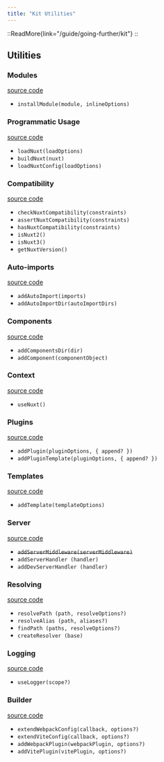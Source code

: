 ```yaml
---
title: "Kit Utilities"
---
```


::ReadMore{link="/guide/going-further/kit"}
::

## Utilities

### Modules

[source code](https://github.com/nuxt/framework/blob/main/packages/kit/src/module)

- `installModule(module, inlineOptions)`

### Programmatic Usage

[source code](https://github.com/nuxt/framework/blob/main/packages/kit/src/loader)

- `loadNuxt(loadOptions)`
- `buildNuxt(nuxt)`
- `loadNuxtConfig(loadOptions)`

### Compatibility

[source code](https://github.com/nuxt/framework/blob/main/packages/kit/src/compatibility.ts)

- `checkNuxtCompatibility(constraints)`
- `assertNuxtCompatibility(constraints)`
- `hasNuxtCompatibility(constraints)`
- `isNuxt2()`
- `isNuxt3()`
- `getNuxtVersion()`

### Auto-imports

[source code](https://github.com/nuxt/framework/blob/main/packages/kit/src/auto-import.ts)

- `addAutoImport(imports)`
- `addAutoImportDir(autoImportDirs)`

### Components

[source code](https://github.com/nuxt/framework/blob/main/packages/kit/src/components.ts)

- `addComponentsDir(dir)`
- `addComponent(componentObject)`

### Context

[source code](https://github.com/nuxt/framework/blob/main/packages/kit/src/context.ts)

- `useNuxt()`

### Plugins

[source code](https://github.com/nuxt/framework/blob/main/packages/kit/src/plugin.ts)

- `addPlugin(pluginOptions, { append? })`
- `addPluginTemplate(pluginOptions, { append? })`

### Templates

[source code](https://github.com/nuxt/framework/blob/main/packages/kit/src/template.ts)

- `addTemplate(templateOptions)`

### Server

[source code](https://github.com/nuxt/framework/blob/main/packages/kit/src/server.ts)

- ~~`addServerMiddleware(serverMiddleware)`~~
- `addServerHandler (handler)`
- `addDevServerHandler (handler)`

### Resolving

[source code](https://github.com/nuxt/framework/blob/main/packages/kit/src/resolve.ts)

- `resolvePath (path, resolveOptions?)`
- `resolveAlias (path, aliases?)`
- `findPath (paths, resolveOptions?)`
- `createResolver (base)`

### Logging

[source code](https://github.com/nuxt/framework/blob/main/packages/kit/src/logger.ts)

- `useLogger(scope?)`

### Builder

[source code](https://github.com/nuxt/framework/blob/main/packages/kit/src/build.ts)

- `extendWebpackConfig(callback, options?)`
- `extendViteConfig(callback, options?)`
- `addWebpackPlugin(webpackPlugin, options?)`
- `addVitePlugin(vitePlugin, options?)`
